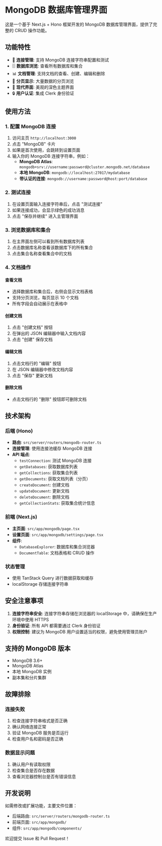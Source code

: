 # MongoDB 数据库管理界面

这是一个基于 Next.js + Hono 框架开发的 MongoDB 数据库管理界面，提供了完整的 CRUD 操作功能。

## 功能特性

- 🔗 **连接管理**: 支持 MongoDB 连接字符串配置和测试
- 🗄️ **数据库浏览**: 查看所有数据库和集合
- 📊 **文档管理**: 支持文档的查看、创建、编辑和删除
- 📄 **分页显示**: 大量数据的分页浏览
- 🎨 **现代界面**: 美观的深色主题界面
- 🔒 **用户认证**: 集成 Clerk 身份验证

## 使用方法

### 1. 配置 MongoDB 连接

1. 访问主页 `http://localhost:3000`
2. 点击 "MongoDB" 卡片
3. 如果是首次使用，会跳转到设置页面
4. 输入你的 MongoDB 连接字符串，例如：
   - **MongoDB Atlas**: `mongodb+srv://username:password@cluster.mongodb.net/database`
   - **本地 MongoDB**: `mongodb://localhost:27017/mydatabase`
   - **带认证的连接**: `mongodb://username:password@host:port/database`

### 2. 测试连接

1. 在设置页面输入连接字符串后，点击 "测试连接"
2. 如果连接成功，会显示绿色的成功消息
3. 点击 "保存并继续" 进入主管理界面

### 3. 浏览数据库和集合

1. 在主界面左侧可以看到所有数据库列表
2. 点击数据库名称查看该数据库下的所有集合
3. 点击集合名称查看集合中的文档

### 4. 文档操作

#### 查看文档
- 选择数据库和集合后，右侧会显示文档表格
- 支持分页浏览，每页显示 10 个文档
- 所有字段会自动展示在表格中

#### 创建文档
1. 点击 "创建文档" 按钮
2. 在弹出的 JSON 编辑器中输入文档内容
3. 点击 "创建" 保存文档

#### 编辑文档
1. 点击文档行的 "编辑" 按钮
2. 在 JSON 编辑器中修改文档内容
3. 点击 "保存" 更新文档

#### 删除文档
- 点击文档行的 "删除" 按钮即可删除文档

## 技术架构

### 后端 (Hono)
- **路由**: `src/server/routers/mongodb-router.ts`
- **连接管理**: 使用连接池缓存 MongoDB 连接
- **API 端点**:
  - `testConnection`: 测试 MongoDB 连接
  - `getDatabases`: 获取数据库列表
  - `getCollections`: 获取集合列表
  - `getDocuments`: 获取文档列表（分页）
  - `createDocument`: 创建文档
  - `updateDocument`: 更新文档
  - `deleteDocument`: 删除文档
  - `getCollectionStats`: 获取集合统计信息

### 前端 (Next.js)
- **主页面**: `src/app/mongodb/page.tsx`
- **设置页面**: `src/app/mongodb/settings/page.tsx`
- **组件**:
  - `DatabaseExplorer`: 数据库和集合浏览器
  - `DocumentTable`: 文档表格和 CRUD 操作

### 状态管理
- 使用 TanStack Query 进行数据获取和缓存
- localStorage 存储连接字符串

## 安全注意事项

1. **连接字符串安全**: 连接字符串存储在浏览器的 localStorage 中，请确保在生产环境中使用 HTTPS
2. **身份验证**: 所有 API 都需要通过 Clerk 身份验证
3. **权限控制**: 建议为 MongoDB 用户设置适当的权限，避免使用管理员账户

## 支持的 MongoDB 版本

- MongoDB 3.6+
- MongoDB Atlas
- 本地 MongoDB 实例
- 副本集和分片集群

## 故障排除

### 连接失败
1. 检查连接字符串格式是否正确
2. 确认网络连接正常
3. 验证 MongoDB 服务是否运行
4. 检查用户名和密码是否正确

### 数据显示问题
1. 确认用户有读取权限
2. 检查集合是否存在数据
3. 查看浏览器控制台是否有错误信息

## 开发说明

如需修改或扩展功能，主要文件位置：

- 后端路由: `src/server/routers/mongodb-router.ts`
- 前端页面: `src/app/mongodb/`
- 组件: `src/app/mongodb/components/`

欢迎提交 Issue 和 Pull Request！ 